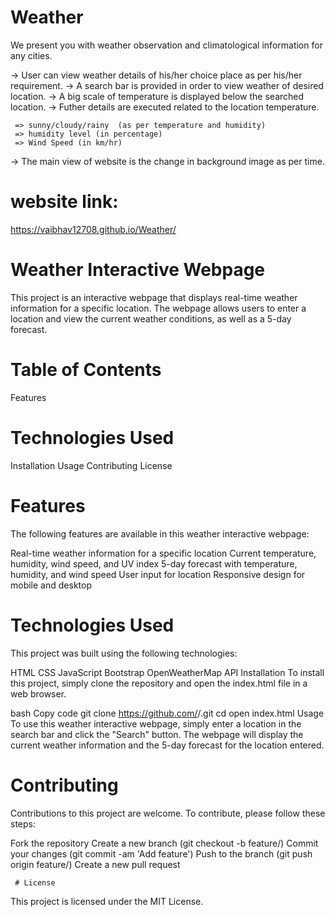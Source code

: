 # Weather
We present you with weather observation and climatological information for any cities.

-> User can view weather details of his/her choice place as per his/her requirement.
-> A search bar is provided in order to view weather of desired location.
-> A big scale of temperature is displayed below the searched location.
-> Futher details are executed related to the location temperature.

     => sunny/cloudy/rainy  (as per temperature and humidity)
     => humidity level (in percentage)
     => Wind Speed (in km/hr)
     
-> The main view of website is the change in background image as per time.
<br>
# website link:
https://vaibhav12708.github.io/Weather/


# Weather Interactive Webpage
This project is an interactive webpage that displays real-time weather information for a specific location. The webpage allows users to enter a location and view the current weather conditions, as well as a 5-day forecast.

# Table of Contents
Features

# Technologies Used
Installation
Usage
Contributing
License

# Features
The following features are available in this weather interactive webpage:

Real-time weather information for a specific location
Current temperature, humidity, wind speed, and UV index
5-day forecast with temperature, humidity, and wind speed
User input for location
Responsive design for mobile and desktop

# Technologies Used
This project was built using the following technologies:

HTML
CSS
JavaScript
Bootstrap
OpenWeatherMap API
Installation
To install this project, simply clone the repository and open the index.html file in a web browser.

bash
Copy code
git clone https://github.com/<username>/<repository>.git
cd <repository>
open index.html
Usage
To use this weather interactive webpage, simply enter a location in the search bar and click the "Search" button. The webpage will display the current weather information and the 5-day forecast for the location entered.

# Contributing
Contributions to this project are welcome. To contribute, please follow these steps:

Fork the repository
Create a new branch (git checkout -b feature/<feature-name>)
Commit your changes (git commit -am 'Add feature')
Push to the branch (git push origin feature/<feature-name>)
Create a new pull request

     # License
This project is licensed under the MIT License.
